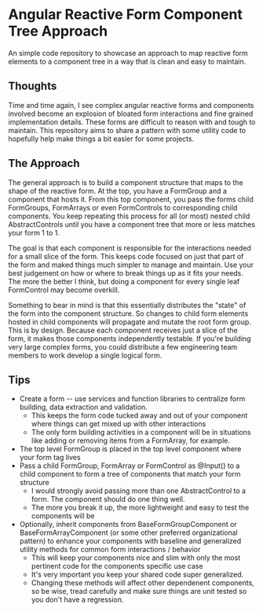 # Angular Reactive Form Component Tree Approach

An simple code repository to showcase an approach to map reactive form elements to a component tree in a way that is clean and easy to maintain.  

## Thoughts
Time and time again, I see complex angular reactive forms and components involved become an explosion of bloated form interactions and fine grained implementation details.  These forms are difficult to reason with and tough to maintain.  This repository aims to share a pattern with some utility code to hopefully help make things a bit easier for some projects.

## The Approach
The general approach is to build a component structure that maps to the shape of the reactive form.  At the top, you have a FormGroup and a component that hosts it.  From this top component, you pass the forms child FormGroups, FormArrays or even FormControls to corresponding child components.  You keep repeating this process for all (or most) nested child AbstractControls until you have a component tree that more or less matches your form 1 to 1.  

The goal is that each component is responsible for the interactions needed for a small slice of the form. This keeps code focused on just that part of the form and maked things much simpler to manage and maintain. Use your best judgement on how or where to break things up as it fits your needs.  The more the better I think, but doing a component for every single leaf FormControl may become overkill.

Something to bear in mind is that this essentially distributes the "state" of the form into the component structure.  So changes to child form elements hosted in child components will propagate and mutate the root form group.  This is by design. Because each component receives just a slice of the form, it makes those components independently testable.  If you're building very large complex forms, you could distribute a few engineering team members to work develop a single logical form. 

## Tips
- Create a form -- use services and function libraries to centralize form building, data extraction and validation.
  - This keeps the form code tucked away and out of your component where things can get mixed up with other interactions
  - The only form building activities in a component will be in situations like adding or removing items from a FormArray, for example.
- The top level FormGroup is placed in the top level component where your form tag lives
- Pass a child FormGroup, FormArray or FormControl as @Input() to a child component to form a tree of components that match your form structure
    -  I would strongly avoid passing more than one AbstractControl to a form.  The component should do one thing well.
    -  The more you break it up, the more lightweight and easy to test the components will be
- Optionally, inherit components from BaseFormGroupComponent or BaseFormArrayComponent (or some other preferred organizational pattern) to enhance your components with baseline and generalized utility methods for common form interactions / behavior
  - This will keep your components nice and slim with only the most pertinent code for the components specific use case
  - It's very important you keep your shared code super generalized.  
  - Changing these methods will affect other dependenent components, so be wise, tread carefully and make sure things are unit tested so you don't have a regression. 
